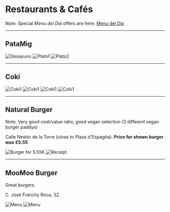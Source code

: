 # Restaurants & Cafés

Note: Special _Menu del Dia_ offers are here: [Menu del Dia](menudeldia.md)

---

## PataMig

![Desayuno](imgr/patamig_desayuno.jpg)
![Plato1](imgr/patamig_plato1.jpg)
![Plato2](imgr/patamig_plato2.jpg)

---

## Cokí

![Coki1](imgr/coki1.jpg)
![Coki1](imgr/coki3.jpg)
![Coki1](imgr/coki2.jpg)
![Coki1](imgr/coki4.jpg)

---

## Natural Burger

Note: Very good cost/value ratio, good vegan selection (3 different vegan burger paddys)

Calle Nestór de la Torre (close to Plaza d'Espagña). **Price for shown burger was €5.55**

![Burger for 5.55€](imgr/naturalburger1.jpg)
![Receipt](imgr/naturalburger2.jpg)

---

## MooMoo Burger

Great burgers.

C. José Franchy Roca, 32.

![Menu](imgr/moomoo1.jpg)
![Menu](imgr/moomoo2.jpg)